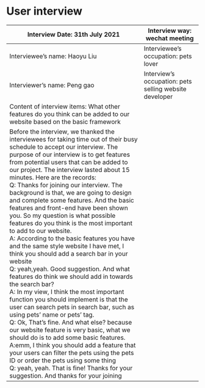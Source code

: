# User interview

| Interview Date: 31th July 2021                               | Interview way: wechat meeting                           |
| ------------------------------------------------------------ | ------------------------------------------------------- |
| Interviewee’s name: Haoyu Liu                                | Interviewee’s occupation: pets lover                    |
| Interviewer’s name: Peng gao                                 | Interview’s occupation: pets selling  website developer |
| Content of interview items: What other  features do you think can be added to our website based on the basic  framework |                                                         |
| Before the interview, we thanked the  interviewees for taking time out of their busy schedule to accept our  interview. The purpose of our interview is to get features from potential  users that can be added to our project. The interview lasted about 15  minutes. Here are the records:     <br />Q: Thanks for joining our interview. The  background is that, we are going to design and complete some features. And  the basic features and front-end have been shown you. So my question is what  possible features do you think is the most important to add to our website.  <br />A: According to the basic features you  have and the same style website I have met, I think you should add a search  bar in your website  <br />Q: yeah,yeah. Good suggestion. And what  features do think we should add in towards the search bar?  <br />A: In my view, I think the most important  function you should implement is that the user can search pets in search bar,  such as using pets’ name or pets’ tag.  <br />Q: Ok, That’s fine. And what else? because our website feature is very basic,  what we should do is to add some basic features.  <br />A:emm, I think you should add a feature  that your users can filter the pets using the pets ID or order the pets using  some thing  <br />Q: yeah, yeah. That is fine! Thanks for  your suggestion. And thanks for your joining |                                                         |